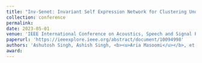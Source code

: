 ```yaml
---
title: "Inv-Senet: Invariant Self Expression Network for Clustering Under Biased Data"
collection: conference
permalink: 
date: 2023-05-01
venue: 'IEEE International Conference on Acoustics, Speech and Signal Processing (ICASSP)'
paperurl: 'https://ieeexplore.ieee.org/abstract/document/10094998'
authors: 'Ashutosh Singh, Ashish Singh, <b><u>Aria Masoomi</u></b>, et al'
award: 
---
```

